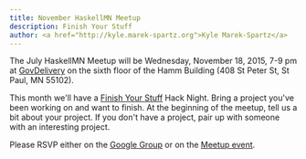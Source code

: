 ```yaml
---
title: November HaskellMN Meetup
description: Finish Your Stuff
author: <a href="http://kyle.marek-spartz.org">Kyle Marek-Spartz</a>
---
```


The July HaskellMN Meetup will be Wednesday, November 18,
2015, 7-9 pm at [GovDelivery](https://www.govdelivery.com/) on the
sixth floor of the Hamm Building (408 St Peter St, St Paul, MN 55102).

This month we'll have a [Finish Your
Stuff](https://news.ycombinator.com/item?id=9837915) Hack Night. Bring a project
you've been working on and want to finish. At the beginning of the meetup, tell
us a bit about your project. If you don't have a project, pair up with someone
with an interesting project.


Please RSVP either on the
[Google Group](https://groups.google.com/forum/#!forum/haskellmn)
or on the
[Meetup event](https://www.meetup.com/HaskellMN/events/221323291/).
